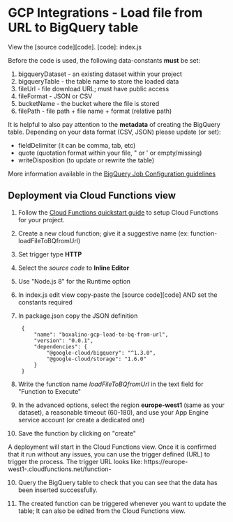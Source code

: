 # GCP Integrations - Load file from URL to BigQuery table

View the [source code][code].
[code]: index.js

Before the code is used, the following data-constants **must** be set:
1. bigqueryDataset - an existing dataset within your project 
2. bigqueryTable   - the table name to store the loaded data
3. fileUrl         - file download URL; must have public access 
4. fileFormat      - JSON or CSV
5. bucketName      - the bucket where the file is stored
6. filePath        - file path + file name + format (relative path)

It is helpful to also pay attention to the **metadata** of creating the BigQuery table.
Depending on your data format (CSV, JSON) please update (or set):
- fieldDelimiter (it can be comma, tab, etc)
- quote (quotation format within your file, " or ' or empty/missing)
- writeDisposition (to update or rewrite the table)

More information available in the [BigQuery Job Configuration guidelines]

## Deployment via Cloud Functions view

1. Follow the [Cloud Functions quickstart guide] to setup Cloud
Functions for your project.

2. Create a new cloud function; give it a suggestive name (ex:  function-loadFileToBQfromUrl)

3. Set trigger type **HTTP**

4. Select the _source code_ to **Inline Editor**

5. Use "Node.js 8" for the Runtime option

5. In index.js edit view copy-paste the [source code][code] AND set the constants required

6. In package.json copy the JSON definition


        {
            "name": "boxalino-gcp-load-to-bq-from-url",
            "version": "0.0.1",
            "dependencies": {
                "@google-cloud/bigquery": "^1.3.0",
                "@google-cloud/storage": "1.6.0"
            }
        }

7. Write the function name *loadFileToBQfromUrl* in the text field for "Function to Execute"

8. In the advanced options, select the region **europe-west1** (same as your dataset), a reasonable timeout (60-180), and use your App Engine service account (or create a dedicated one)
    
9. Save the function by clicking on "create"

A deployment will start in the Cloud Functions view. Once it is confirmed that it run without any issues, you can use the trigger defined (URL) to trigger the process.
The trigger URL looks like: https://europe-west1-<project-id>.cloudfunctions.net/function-<function-name>

10. Query the BigQuery table to check that you can see that the data has been inserted successfully.

11. The created function can be triggered whenever you want to update the table; It can also be edited from the Cloud Functions view.


[Cloud Functions quickstart guide]: https://cloud.google.com/functions/docs/quickstart-console
[BigQuery Job Configuration guidelines]: https://cloud.google.com/bigquery/docs/reference/rest/v2/Job#JobConfigurationLoad